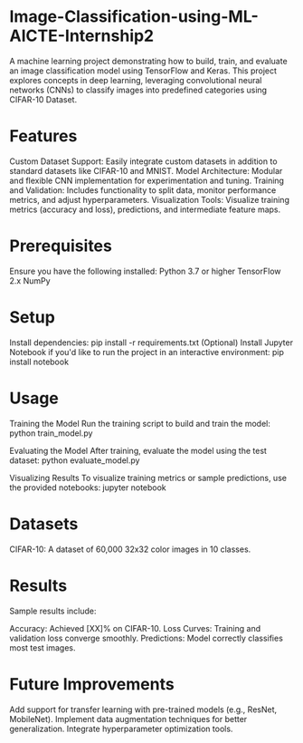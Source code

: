 
 # Image-Classification-using-ML-AICTE-Internship2
A machine learning project demonstrating how to build, train, and evaluate an image classification model using TensorFlow and Keras. This project explores concepts in deep learning, leveraging convolutional neural networks (CNNs) to classify images into predefined categories using CIFAR-10 Dataset.

# Features
Custom Dataset Support: Easily integrate custom datasets in addition to standard datasets like CIFAR-10 and MNIST. Model Architecture: Modular and flexible CNN implementation for experimentation and tuning. Training and Validation: Includes functionality to split data, monitor performance metrics, and adjust hyperparameters. Visualization Tools: Visualize training metrics (accuracy and loss), predictions, and intermediate feature maps.

# Prerequisites
Ensure you have the following installed: Python 3.7 or higher TensorFlow 2.x NumPy

# Setup
Install dependencies: pip install -r requirements.txt (Optional) Install Jupyter Notebook if you'd like to run the project in an interactive environment: pip install notebook

# Usage
Training the Model Run the training script to build and train the model: python train_model.py

Evaluating the Model After training, evaluate the model using the test dataset: python evaluate_model.py

Visualizing Results To visualize training metrics or sample predictions, use the provided notebooks: jupyter notebook

# Datasets
CIFAR-10: A dataset of 60,000 32x32 color images in 10 classes.

# Results
Sample results include:

Accuracy: Achieved [XX]% on CIFAR-10. Loss Curves: Training and validation loss converge smoothly. Predictions: Model correctly classifies most test images.

# Future Improvements
Add support for transfer learning with pre-trained models (e.g., ResNet, MobileNet). Implement data augmentation techniques for better generalization. Integrate hyperparameter optimization tools.
